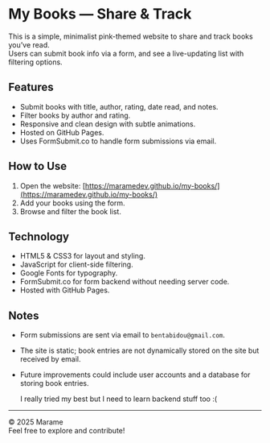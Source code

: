 # My Books — Share & Track

This is a simple, minimalist pink-themed website to share and track books you’ve read.  
Users can submit book info via a form, and see a live-updating list with filtering options.

## Features

- Submit books with title, author, rating, date read, and notes.
- Filter books by author and rating.
- Responsive and clean design with subtle animations.
- Hosted on GitHub Pages.
- Uses FormSubmit.co to handle form submissions via email.

## How to Use

1. Open the website: [https://maramedev.github.io/my-books/](https://maramedev.github.io/my-books/)
2. Add your books using the form.
3. Browse and filter the book list.

## Technology

- HTML5 & CSS3 for layout and styling.
- JavaScript for client-side filtering.
- Google Fonts for typography.
- FormSubmit.co for form backend without needing server code.
- Hosted with GitHub Pages.

## Notes

- Form submissions are sent via email to `bentabidou@gmail.com`.
- The site is static; book entries are not dynamically stored on the site but received by email.
- Future improvements could include user accounts and a database for storing book entries.

  I really tried my best but I need to learn backend stuff too :(

---

© 2025 Marame  
Feel free to explore and contribute!
